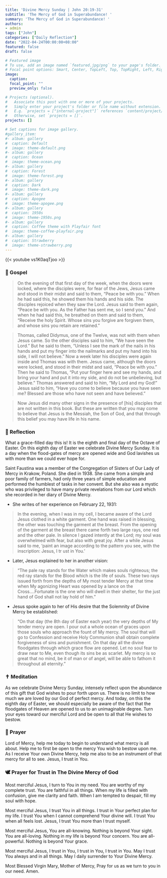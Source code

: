 ```yaml
---
title: 'Divine Mercy Sunday | John 20:19-31'
subtitle: 'The Mercy of God in Superabundance! '
summary: 'The Mercy of God in Superabundance! '
authors:
- admin
tags: ["John"]
categories: ["Daily Reflection"]
date: "2022-04-24T00:00:00+08:00"
featured: false
draft: false

# Featured image
# To use, add an image named `featured.jpg/png` to your page's folder.
# Focal point options: Smart, Center, TopLeft, Top, TopRight, Left, Right, BottomLeft, Bottom, BottomRight
image:
  caption:
  focal_point: ""
  preview_only: false

# Projects (optional).
#   Associate this post with one or more of your projects.
#   Simply enter your project's folder or file name without extension.
#   E.g. `projects = ["internal-project"]` references `content/project/deep-learning/index.md`.
#   Otherwise, set `projects = []`.
projects: []

# Set captions for image gallery.
#gallery_item:
#- album: gallery
#  caption: Default
#  image: theme-default.png
#- album: gallery
#  caption: Ocean
#  image: theme-ocean.png
#- album: gallery
#  caption: Forest
#  image: theme-forest.png
#- album: gallery
#  caption: Dark
#  image: theme-dark.png
#- album: gallery
#  caption: Apogee
#  image: theme-apogee.png
#- album: gallery
#  caption: 1950s
#  image: theme-1950s.png
#- album: gallery
#  caption: Coffee theme with Playfair font
#  image: theme-coffee-playfair.png
#- album: gallery
#  caption: Strawberry
#  image: theme-strawberry.png
---
```


{{< youtube vs1K0aqTjoo >}}

### :love_letter: Gospel
> On the evening of that first day of the week, when the doors were locked, where the disciples were, for fear of the Jews, Jesus came and stood in their midst and said to them, “Peace be with you.” When he had said this, he showed them his hands and his side. The disciples rejoiced when they saw the Lord. Jesus said to them again, “Peace be with you. As the Father has sent me, so I send you.” And when he had said this, he breathed on them and said to them, “Receive the holy Spirit. Whose sins you forgive are forgiven them, and whose sins you retain are retained.”

> Thomas, called Didymus, one of the Twelve, was not with them when Jesus came. So the other disciples said to him, “We have seen the Lord.” But he said to them, “Unless I see the mark of the nails in his hands and put my finger into the nailmarks and put my hand into his side, I will not believe.” Now a week later his disciples were again inside and Thomas was with them. Jesus came, although the doors were locked, and stood in their midst and said, “Peace be with you.” Then he said to Thomas, “Put your finger here and see my hands, and bring your hand and put it into my side, and do not be unbelieving, but believe.” Thomas answered and said to him, “My Lord and my God!” Jesus said to him, “Have you come to believe because you have seen me? Blessed are those who have not seen and have believed.”

> Now Jesus did many other signs in the presence of [his] disciples that are not written in this book. But these are written that you may come to believe that Jesus is the Messiah, the Son of God, and that through this belief you may have life in his name.

### :speech_balloon: Reflection
What a grace-filled day this is! It is the eighth and final day of the Octave of Easter. On this eighth day of Easter we celebrate Divine Mercy Sunday. It is a day when the flood-gates of mercy are opened wide and God lavishes us with more than we could ever hope for.

Saint Faustina was a member of the Congregation of Sisters of Our Lady of Mercy in Krakow, Poland.  She died in 1938.  She came from a simple and poor family of farmers, had only three years of simple education and performed the humblest of tasks in her convent.  But she also was a mystic who was privileged to have many private revelations from our Lord which she recorded in her diary of Divine Mercy.

- She writes of her experience on February 22, 1931:  
> In the evening, when I was in my cell, I became aware of the Lord Jesus clothed in a white garment. One hand was raised in blessing, the other was touching the garment at the breast. From the opening of the garment at the breast there came forth two large rays, one red and the other pale.
In silence I gazed intently at the Lord; my soul was overwhelmed with fear, but also with great joy. After a while Jesus said to me, ‘paint an image according to the pattern you see, with the inscription: Jesus, I tr ust in You.’

- Later, Jesus explained to her in another vision:  
> “The pale ray stands for the Water which makes souls righteous; the red ray stands for the Blood which is the life of souls. These two rays issued forth from the depths of My most tender Mercy at that time when My agonizing Heart was opened by a lance on the Cross....Fortunate is the one who will dwell in their shelter, for the just hand of God shall not lay hold of him.”

- Jesus spoke again to her of His desire that the Solemnity of Divine Mercy be established:
> “On that day (the 8th day of Easter each year) the very depths of My tender mercy are open. I pour out a whole ocean of graces upon those souls who approach the fount of My mercy. The soul that will go to Confession and receive Holy Communion shall obtain complete forgiveness of sins and punishment. On that day all the divine floodgates through which grace flow are opened. Let no soul fear to draw near to Me, even though its sins be as scarlet. My mercy is so great that no mind, be it of man or of angel, will be able to fathom it throughout all eternity.”

### :latin_cross: Meditation
As we celebrate Divine Mercy Sunday, intensely reflect upon the abundance of this gift that God wishes to pour forth upon us.  There is no limit to how much we are loved by our God of perfect mercy.  And today, on this the eighth day of Easter, we should especially be aware of the fact that the floodgates of Heaven are opened to us to an unimaginable degree.  Turn your eyes toward our merciful Lord and be open to all that He wishes to bestow.

### :pray: Prayer
Lord of Mercy, help me today to begin to understand what mercy is all about.  Help me to first be open to the mercy You wish to bestow upon me.  As I receive Your own Divine Mercy, help me also to be an instrument of that mercy for all to see.  Jesus, I trust in You.

### :dove: Prayer for Trust in The Divine Mercy of God
Most merciful Jesus,
I turn to You in my need.
You are worthy of my complete trust.
You are faithful in all things.
When my life is filled with confusion, give me clarity and faith.
When I am tempted to despair, fill my soul with hope.

Most merciful Jesus,
I trust You in all things.
I trust in Your perfect plan for my life.
I trust You when I cannot comprehend Your divine will.
I trust You when all feels lost.
Jesus, I trust You more than I trust myself.

Most merciful Jesus,
You are all-knowing.
Nothing is beyond Your sight.
You are all-loving.
Nothing in my life is beyond Your concern.
You are all-powerful.
Nothing is beyond Your grace.

Most merciful Jesus,
I trust in You,
I trust in You,
I trust in You.
May I trust You always and in all things.
May I daily surrender to Your Divine Mercy.

Most Blessed Virgin Mary, Mother of Mercy,
Pray for us as we turn to you in our need.
Amen.
